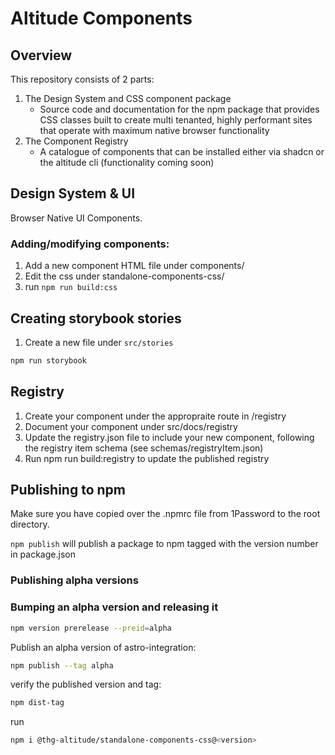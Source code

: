 # Altitude Components

## Overview

This repository consists of 2 parts:

1. The Design System and CSS component package
   - Source code and documentation for the npm package that provides CSS classes built to create multi tenanted, highly performant sites that operate with maximum native browser functionality
2. The Component Registry
   - A catalogue of components that can be installed either via shadcn or the altitude cli (functionality coming soon)

## Design System & UI

Browser Native UI Components.

### Adding/modifying components:

1. Add a new component HTML file under components/
2. Edit the css under standalone-components-css/
3. run `npm run build:css`

## Creating storybook stories

1. Create a new file under `src/stories`

```sh
npm run storybook
```

## Registry

1. Create your component under the appropraite route in /registry
2. Document your component under src/docs/registry
3. Update the registry.json file to include your new component, following the registry item schema (see schemas/registryItem.json)
4. Run npm run build:registry to update the published registry

## Publishing to npm

Make sure you have copied over the .npmrc file from 1Password to the root directory.

`npm publish` will publish a package to npm tagged with the version number in package.json

### Publishing alpha versions

### Bumping an alpha version and releasing it

```sh
npm version prerelease --preid=alpha
```

Publish an alpha version of astro-integration:

```sh
npm publish --tag alpha 
```

verify the published version and tag:

```sh
npm dist-tag 
```

run 

```sh
npm i @thg-altitude/standalone-components-css@<version> 
```
